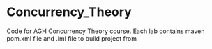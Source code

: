 # Concurrency_Theory

Code for AGH Concurrency Theory course.
Each lab contains maven pom.xml file and .iml file to build project from 
